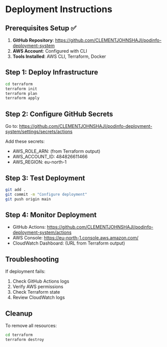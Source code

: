 # Deployment Instructions

## Prerequisites Setup ✅

1. **GitHub Repository**: https://github.com/CLEMENTJOHNSHAJI/podinfo-deployment-system
2. **AWS Account**: Configured with CLI
3. **Tools Installed**: AWS CLI, Terraform, Docker

## Step 1: Deploy Infrastructure

```bash
cd terraform
terraform init
terraform plan
terraform apply
```

## Step 2: Configure GitHub Secrets

Go to: https://github.com/CLEMENTJOHNSHAJI/podinfo-deployment-system/settings/secrets/actions

Add these secrets:
- AWS_ROLE_ARN: (from Terraform output)
- AWS_ACCOUNT_ID: 484826611466
- AWS_REGION: eu-north-1

## Step 3: Test Deployment

```bash
git add .
git commit -m "Configure deployment"
git push origin main
```

## Step 4: Monitor Deployment

- GitHub Actions: https://github.com/CLEMENTJOHNSHAJI/podinfo-deployment-system/actions
- AWS Console: https://eu-north-1.console.aws.amazon.com/
- CloudWatch Dashboard: (URL from Terraform output)

## Troubleshooting

If deployment fails:
1. Check GitHub Actions logs
2. Verify AWS permissions
3. Check Terraform state
4. Review CloudWatch logs

## Cleanup

To remove all resources:
```bash
cd terraform
terraform destroy
```
